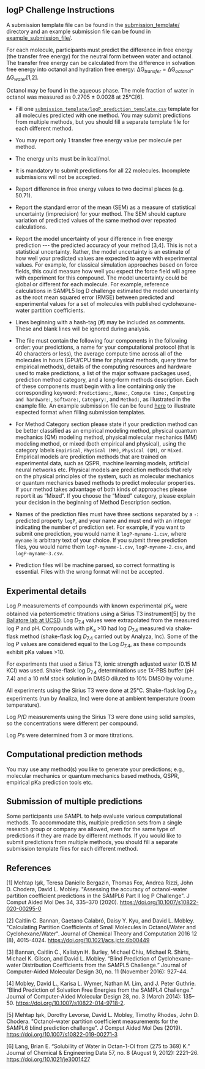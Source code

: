## logP Challenge Instructions

A submission template file can be found in the [submission_template/](submission_template/) directory and an example submission file can be found in [example_submission_file/](example_submission_file/).

For each molecule, participants must predict the difference in free energy (the transfer free energy) for the neutral form between water and octanol. The transfer free energy can be calculated from the difference in solvation free energy into octanol and hydration free energy: ΔG<sub>*transfer*</sub> = ΔG<sub>*octanol*</sub>-ΔG<sub>*water*</sub>[1,2].

Octanol may be found in the aqueous phase. The mole fraction of water in octanol was measured as 0.2705 ± 0.0028 at 25°C[6].

- Fill one [`submission_template/logP_prediction_template.csv`](submission_template/logP_prediction_template.csv) template for all molecules predicted with one method. You may submit predictions from multiple methods, but you should fill a separate template file for each different method.

- You may report only 1 transfer free energy value per molecule per method.

- The energy units must be in kcal/mol.

- It is mandatory to submit predictions for all 22 molecules. Incomplete submissions will not be accepted.

- Report difference in free energy values to two decimal places (e.g. 50.71).

- Report the standard error of the mean (SEM) as a measure of statistical uncertainty (imprecision) for your method. The SEM should capture variation of predicted values of the same method over repeated calculations.

- Report the model uncertainty of your difference in free energy prediction --- the predicted accuracy of your method [3,4]. This is not a statistical uncertainty. Rather, the model uncertainty is an estimate of how well your predicted values are expected to agree with experimental values. For example, for classical simulation approaches based on force fields, this could measure how well you expect the force field will agree with experiment for this compound. The model uncertainty could be global or different for each molecule. For example, reference calculations in SAMPL5 log D challenge estimated the model uncertainty as the root mean squared error (RMSE) between predicted and experimental values for a set of molecules with published cyclohexane-water partition coefficients.

- Lines beginning with a hash-tag (#) may be included as comments. These and blank lines will be ignored during analysis.

- The file must contain the following four components in the following order: your predictions, a name for your computational protocol (that is 40 characters or less), the average compute time across all of the molecules in hours (GPU/CPU time for physical methods, query time for empirical methods), details of the computing resources and hardware used to make predictions, a list of the major software packages used, prediction method category, and a long-form methods description. Each of these components must begin with a line containing only the corresponding keyword: `Predictions:`, `Name:`, `Compute time:`, `Computing and hardware:`, `Software:`, `Category:`, and `Method:`, as illustrated in the example file. An example submission file can be found [here](example_submission_file/logP-DanielleBergazinExampleFile-1.csv) to illustrate expected format when filling submission templates.


- For Method Category section please state if your prediction method can be better classified as an empirical modeling method, physical quantum mechanics (QM) modeling method, physical molecular mechanics (MM) modeling method, or mixed (both empirical and physical), using the category labels `Empirical`, `Physical (MM)`, `Physical (QM)`, or `Mixed`. Empirical models are prediction methods that are trained on experimental data, such as QSPR, machine learning models, artificial neural networks etc. Physical models are prediction methods that rely on the physical principles of the system, such as molecular mechanics or quantum mechanics based methods to predict molecular properties. If your method takes advantage of both kinds of approaches please report it as “Mixed”. If you choose the “Mixed” category, please explain your decision in the beginning of Method Description section.

- Names of the prediction files must have three sections separated by a `-`: predicted property `logP`, and your name and must end with an integer indicating the number of prediction set. For example, if you want to submit one prediction, you would name it `logP-myname-1.csv`, where `myname` is arbitrary text of your choice. If you submit three prediction files, you would name them `logP-myname-1.csv`, `logP-myname-2.csv`, and `logP-myname-3.csv`.

- Prediction files will be machine parsed, so correct formatting is essential. Files with the wrong format will not be accepted.

## Experimental details
Log *P* measurements of compounds with known experimental pK<sub>a</sub> were obtained via potentiometric titrations using a Sirius T3 instrument[5] by the [Ballatore lab at UCSD](https://pharmacy.ucsd.edu/faculty/ballatore). Log *D*<sub>7.4</sub> values were extrapolated from the measured log *P* and pH. Compounds with pK<sub>a</sub> >10 had log *D*<sub>7.4</sub> measured via shake-flask method (shake-flask log *D*<sub>7.4</sub> carried out by Analyza, Inc). Some of the log *P* values are considered equal to the Log *D*<sub>7.4</sub>, as these compounds exhibit pKa values >10.

For experiments that used a Sirius T3, ionic strength adjusted water (0.15 M KCI) was used. Shake-flask log *D*<sub>7.4</sub> determinations use 1X-PBS buffer (pH 7.4) and a 10 mM stock solution in DMSO diluted to 10% DMSO by volume.

All experiments using the Sirius T3 were done at 25°C. Shake-flask log *D*<sub>7.4</sub> experiments (run by Analiza, Inc) were done at ambient temperature (room temperature).

Log *P*/*D* measurements using the Sirius T3 were done using solid samples, so the concentrations were different per compound.  

Log *P*’s were determined from 3 or more titrations.


## Computational prediction methods
You may use any method(s) you like to generate your predictions; e.g., molecular mechanics or quantum mechanics based methods, QSPR, empirical pKa prediction tools etc.


## Submission of multiple predictions
Some participants use SAMPL to help evaluate various computational methods. To accommodate this, multiple prediction sets from a single research group or company are allowed, even for the same type of predictions if they are made by different methods. If you would like to submit predictions from multiple methods, you should fill a separate submission template files for each different method.


## References
[1] Mehtap Işık, Teresa Danielle Bergazin, Thomas Fox, Andrea Rizzi, John D. Chodera, David L. Mobley. "Assessing the accuracy of octanol-water partition coefficient predictions in the SAMPL6 Part II log P Challenge". J Comput Aided Mol Des 34, 335–370 (2020). https://doi.org/10.1007/s10822-020-00295-0

[2] Caitlin C. Bannan, Gaetano Calabró, Daisy Y. Kyu, and David L. Mobley. "Calculating Partition Coefficients of Small Molecules in Octanol/Water and Cyclohexane/Water". Journal of Chemical Theory and Computation 2016 12 (8), 4015-4024. https://doi.org/10.1021/acs.jctc.6b00449

[3] Bannan, Caitlin C., Kalistyn H. Burley, Michael Chiu, Michael R. Shirts, Michael K. Gilson, and David L. Mobley. “Blind Prediction of Cyclohexane–water Distribution Coefficients from the SAMPL5 Challenge.” Journal of Computer-Aided Molecular Design 30, no. 11 (November 2016): 927–44.

[4] Mobley, David L., Karisa L. Wymer, Nathan M. Lim, and J. Peter Guthrie. “Blind Prediction of Solvation Free Energies from the SAMPL4 Challenge.” Journal of Computer-Aided Molecular Design 28, no. 3 (March 2014): 135–50. https://doi.org/10.1007/s10822-014-9718-2.

[5] Mehtap Işık, Dorothy Levorse, David L. Mobley, Timothy Rhodes, John D. Chodera. "Octanol–water partition coefficient measurements for the SAMPL6 blind prediction challenge". J Comput Aided Mol Des (2019). https://doi.org/10.1007/s10822-019-00271-3

[6] Lang, Brian E. “Solubility of Water in Octan-1-Ol from (275 to 369) K.” Journal of Chemical & Engineering Data 57, no. 8 (August 9, 2012): 2221–26. https://doi.org/10.1021/je3001427
